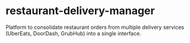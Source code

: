 # restaurant-delivery-manager
Platform to consolidate restaurant orders from multiple delivery services (UberEats, DoorDash, GrubHub) into a single interface.
